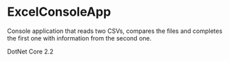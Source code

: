 # ExcelConsoleApp
Console application that reads two CSVs, compares the files and completes the first one with information from the second one.

DotNet Core 2.2
